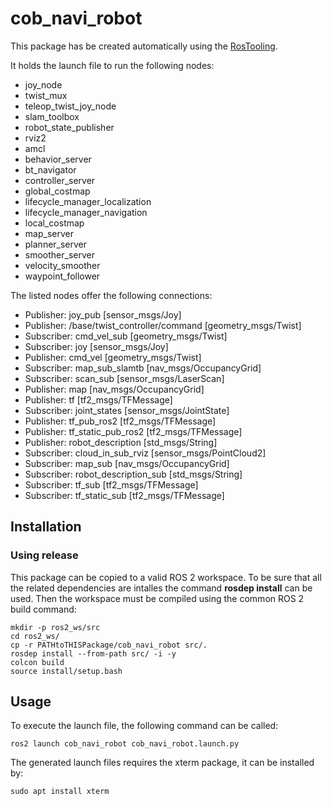 # cob_navi_robot

This package has be created automatically using the [RosTooling](https://github.com/ipa320/RosTooling).


It holds the launch file to run the following nodes:
- joy_node
- twist_mux
- teleop_twist_joy_node
- slam_toolbox
- robot_state_publisher
- rviz2
- amcl
- behavior_server
- bt_navigator
- controller_server
- global_costmap
- lifecycle_manager_localization
- lifecycle_manager_navigation
- local_costmap
- map_server
- planner_server
- smoother_server
- velocity_smoother
- waypoint_follower

The listed nodes offer the following connections:
- Publisher: joy_pub [sensor_msgs/Joy]
- Publisher: /base/twist_controller/command [geometry_msgs/Twist]
- Subscriber: cmd_vel_sub [geometry_msgs/Twist]
- Subscriber: joy [sensor_msgs/Joy]
- Publisher: cmd_vel [geometry_msgs/Twist]
- Subscriber: map_sub_slamtb [nav_msgs/OccupancyGrid]
- Subscriber: scan_sub [sensor_msgs/LaserScan]
- Publisher: map [nav_msgs/OccupancyGrid]
- Publisher: tf [tf2_msgs/TFMessage]
- Subscriber: joint_states [sensor_msgs/JointState]
- Publisher: tf_pub_ros2 [tf2_msgs/TFMessage]
- Publisher: tf_static_pub_ros2 [tf2_msgs/TFMessage]
- Publisher: robot_description [std_msgs/String]
- Subscriber: cloud_in_sub_rviz [sensor_msgs/PointCloud2]
- Subscriber: map_sub [nav_msgs/OccupancyGrid]
- Subscriber: robot_description_sub [std_msgs/String]
- Subscriber: tf_sub [tf2_msgs/TFMessage]
- Subscriber: tf_static_sub [tf2_msgs/TFMessage]

## Installation

### Using release

This package can be copied to a valid ROS 2 workspace. To be sure that all the related dependencies are intalles the command **rosdep install** can be used.
Then the workspace must be compiled using the common ROS 2 build command:

```
mkdir -p ros2_ws/src
cd ros2_ws/
cp -r PATHtoTHISPackage/cob_navi_robot src/.
rosdep install --from-path src/ -i -y
colcon build
source install/setup.bash
```



## Usage


To execute the launch file, the following command can be called:

```
ros2 launch cob_navi_robot cob_navi_robot.launch.py 
```

The generated launch files requires the xterm package, it can be installed by:

```
sudo apt install xterm
```



